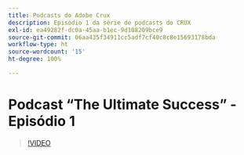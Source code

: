 ```yaml
---
title: Podcasts do Adobe Crux
description: Episódio 1 da série de podcasts do CRUX
exl-id: ea49282f-dc0a-45aa-b1ec-9d108209bce9
source-git-commit: 06aa435f34911cc5adf7cf40c8c8e15693178bda
workflow-type: ht
source-wordcount: '15'
ht-degree: 100%

---
```


# Podcast “The Ultimate Success” - Episódio 1

>[!VIDEO](https://video.tv.adobe.com/v/3428393?quality=12learn=on)

